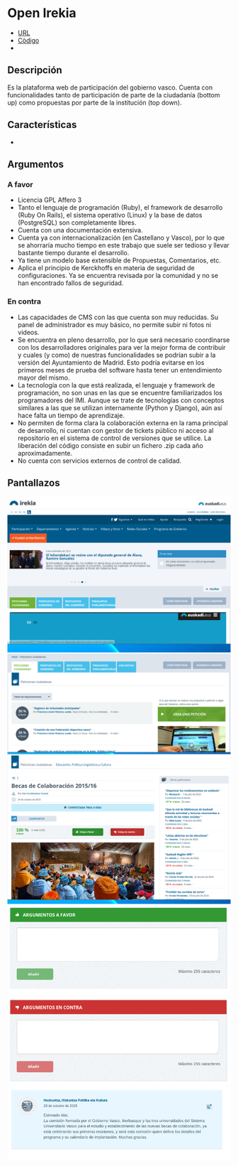 # Open Irekia
 
 - [URL](http://www.irekia.euskadi.eus/)
 - [Còdigo]()
 -
## Descripción

Es la plataforma web de participación del gobierno vasco. Cuenta con
funcionalidades tanto de participación de parte de la ciudadanía (bottom
up) como propuestas por parte de la institución (top down).


## Características

-   

## Argumentos

### A favor

-   Licencia GPL Affero 3 
-   Tanto el lenguaje de programación (Ruby), el framework de desarrollo (Ruby On Rails), el sistema operativo (Linux) y la base de datos (PostgreSQL) son completamente libres. 
-   Cuenta con una documentación extensiva.
-   Cuenta ya con internacionalización (en Castellano y Vasco), por lo que se ahorraría mucho tiempo en este trabajo que suele ser tedioso y llevar bastante tiempo durante el desarrollo.
-   Ya tiene un modelo base extensible de Propuestas, Comentarios, etc. 
-   Aplica el principio de Kerckhoffs en materia de seguridad de configuraciones. Ya se encuentra revisada por la comunidad y no se han encontrado fallos de seguridad. 

### En contra

-   Las capacidades de CMS con las que cuenta son muy reducidas. Su panel de administrador es muy básico, no permite subir ni fotos ni videos. 
-   Se encuentra en pleno desarrollo, por lo que será necesario coordinarse con los desarrolladores originales para ver la mejor forma de contribuir y cuales (y como) de nuestras funcionalidades se podrían subir a la versión del Ayuntamiento de Madrid. Esto podría evitarse en los primeros meses de prueba del software hasta tener un entendimiento mayor del mismo.
-   La tecnología con la que está realizada, el lenguaje y framework de programación, no son unas en las que se encuentre familiarizados los programadores del IMI. Aunque se trate de tecnologías con conceptos similares a las que se utilizan internamente (Python y Django), aún así hace falta un tiempo de aprendizaje.
-   No permiten de forma clara la colaboración externa en la rama principal de desarrollo, ni cuentan con gestor de tickets público ni acceso al repositorio en el sistema de control de versiones que se utilice. La liberación del código consiste en subir un fichero .zip cada año aproximadamente. 
-   No cuenta con servicios externos de control de calidad. 

## Pantallazos

![](open-irekia01.png)
![](open-irekia02.png)
![](open-irekia03.png)
![](open-irekia04.png)
![](open-irekia05.png)